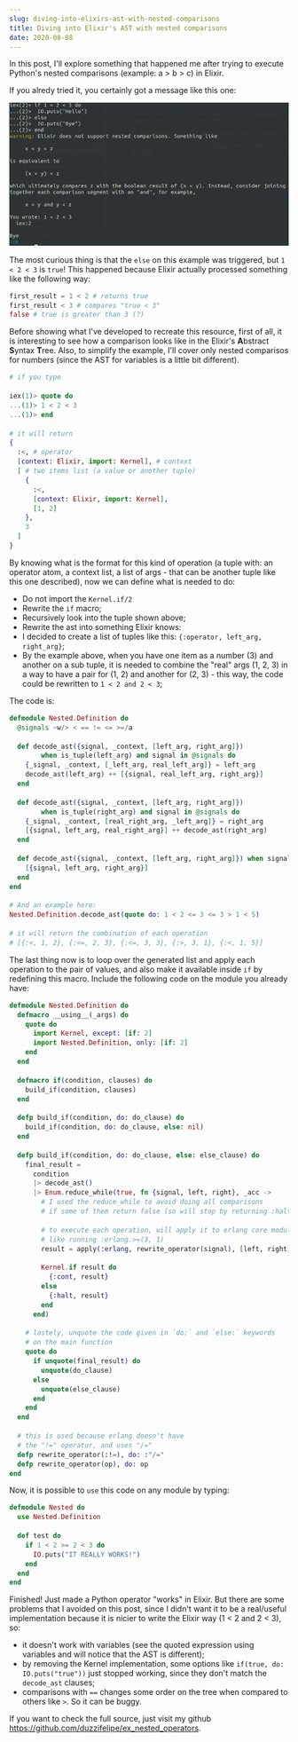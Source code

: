```yaml
---
slug: diving-into-elixirs-ast-with-nested-comparisons
title: Diving into Elixir's AST with nested comparisons
date: 2020-08-08
---
```


In this post, I'll explore something that happened me after trying to execute Python's nested comparisons (example: a > b > c) in Elixir.

If you alredy tried it, you certainly got a message like this one:

![Elixir Kernel Warning](../images/2020-08-08-diving-into-elixirs-ast-with-nested-comparisons/001.png)

The most curious thing is that the `else` on this example was triggered, but `1 < 2 < 3` is `true`! This happened because Elixir actually processed something like the following way:

```elixir
first_result = 1 < 2 # returns true
first_result < 3 # compares "true < 3"
false # true is greater than 3 (?)
```

Before showing what I've developed to recreate this resource, first of all, it is interesting to see how a comparison looks like in the Elixir's **A**bstract **S**yntax **T**ree. Also, to simplify the example, I'll cover only nested comparisos for numbers (since the AST for variables is a little bit different).

```elixir
# if you type

iex(1)> quote do
...(1)> 1 < 2 < 3
...(1)> end

# it will return
{
  :<, # operator
  [context: Elixir, import: Kernel], # context
  [ # two items list (a value or another tuple)
    {
      :<,
      [context: Elixir, import: Kernel],
      [1, 2]
    },
    3
  ]
}
```

By knowing what is the format for this kind of operation (a tuple with: an operator atom, a context list, a list of args - that can be another tuple like this one described), now we can define what is needed to do:

- Do not import the `Kernel.if/2`
- Rewrite the `if` macro;
- Recursively look into the tuple shown above;
- Rewrite the ast into something Elixir knows:
 - I decided to create a list of tuples like this: `{:operator, left_arg, right_arg}`;
 - By the example above, when you have one item as a number (3) and another on a sub tuple, it is needed to combine the "real" args (1, 2, 3) in a way to have a pair for (1, 2) and another for (2, 3) - this way, the code could be rewritten to `1 < 2 and 2 < 3`;

The code is:

```elixir
defmodule Nested.Definition do
  @signals ~w/> < == != <= >=/a

  def decode_ast({signal, _context, [left_arg, right_arg]})
        when is_tuple(left_arg) and signal in @signals do
    {_signal, _context, [_left_arg, real_left_arg]} = left_arg
    decode_ast(left_arg) ++ [{signal, real_left_arg, right_arg}]
  end

  def decode_ast({signal, _context, [left_arg, right_arg]})
        when is_tuple(right_arg) and signal in @signals do
    {_signal, _context, [real_right_arg, _left_arg]} = right_arg
    [{signal, left_arg, real_right_arg}] ++ decode_ast(right_arg)
  end

  def decode_ast({signal, _context, [left_arg, right_arg]}) when signal in @signals do
    [{signal, left_arg, right_arg}]
  end
end

# And an example here:
Nested.Definition.decode_ast(quote do: 1 < 2 <= 3 <= 3 > 1 < 5)

# it will return the combination of each operation
# [{:<, 1, 2}, {:<=, 2, 3}, {:<=, 3, 3}, {:>, 3, 1}, {:<, 1, 5}]
```

The last thing now is to loop over the generated list and apply each operation to the pair of values, and also make it available inside `if` by redefining this macro. Include the following code on the module you already have:

```elixir
defmodule Nested.Definition do
  defmacro __using__(_args) do
    quote do
      import Kernel, except: [if: 2]
      import Nested.Definition, only: [if: 2]
    end
  end

  defmacro if(condition, clauses) do
    build_if(condition, clauses)
  end

  defp build_if(condition, do: do_clause) do
    build_if(condition, do: do_clause, else: nil)
  end

  defp build_if(condition, do: do_clause, else: else_clause) do
    final_result =
      condition
      |> decode_ast()
      |> Enum.reduce_while(true, fn {signal, left, right}, _acc ->
        # I used the reduce_while to avoid doing all comparisons
        # if some of them return false (so will stop by returning :halt)

        # to execute each operation, will apply it to erlang core module
        # like running :erlang.>=(3, 1)
        result = apply(:erlang, rewrite_operator(signal), [left, right])

        Kernel.if result do
          {:cont, result}
        else
          {:halt, result}
        end
      end)

    # lastely, unquote the code given in `do:` and `else:` keywords
    # on the main function
    quote do
      if unquote(final_result) do
        unquote(do_clause)
      else
        unquote(else_clause)
      end
    end
  end

  # this is used because erlang doesn't have
  # the "!=" operator, and uses "/="
  defp rewrite_operator(:!=), do: :"/="
  defp rewrite_operator(op), do: op
end
```

Now, it is possible to `use` this code on any module by typing:

```elixir
defmodule Nested do
  use Nested.Definition

  def test do
    if 1 < 2 >= 2 < 3 do
      IO.puts("IT REALLY WORKS!")
    end
  end
end
```

Finished! Just made a Python operator "works" in Elixir. But there are some problems that I avoided on this post, since I didn't want it to be a real/useful implementation because it is nicier to write the Elixir way (1 < 2 and 2 < 3), so:

- it doesn't work with variables (see the quoted expression using variables and will notice that the AST is different);
- by removing the Kernel implementation, some options like `if(true, do: IO.puts("true"))` just stopped working, since they don't match the `decode_ast` clauses;
- comparisons with `==` changes some order on the tree when compared to others like `>`. So it can be buggy.

If you want to check the full source, just visit my github https://github.com/duzzifelipe/ex_nested_operators.